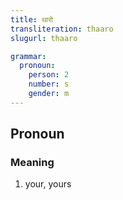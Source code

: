 ```yaml
---
title: थारो
transliteration: thaaro
slugurl: thaaro

grammar:
  pronoun:
    person: 2
    number: s
    gender: m
---
```

## Pronoun
### Meaning
1. your, yours